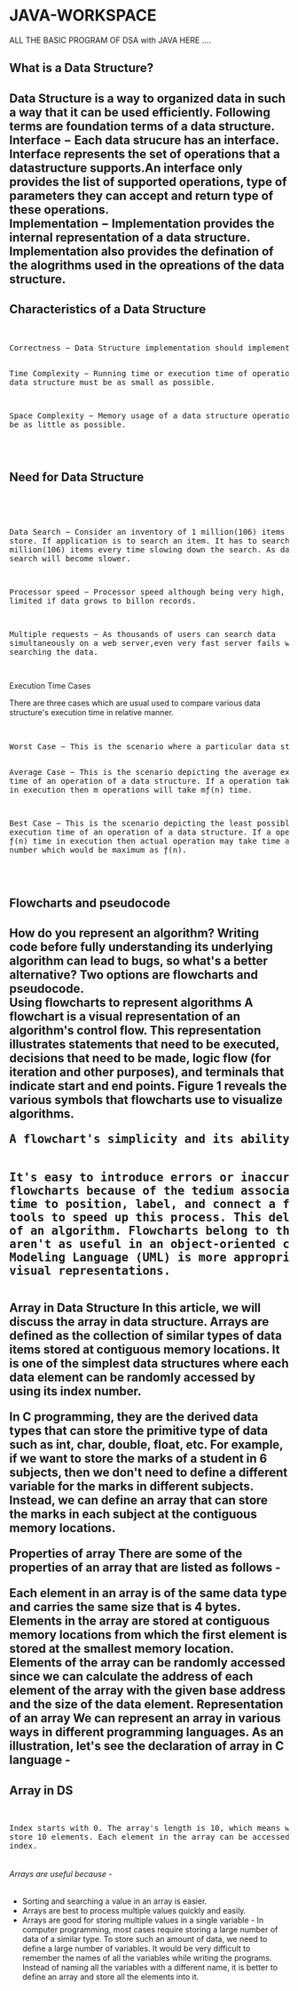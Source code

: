 # JAVA-WORKSPACE
ALL THE BASIC PROGRAM OF DSA with JAVA HERE ....
<h2>What is a Data Structure?<h2>
Data Structure is a way to organized data in such a way that it can be used efficiently. Following terms are foundation terms of a data structure.
<br>
  <b>Interface</b> − Each data strucure has an interface. Interface represents the set of operations that a datastructure supports.An interface only provides the list of supported operations, type of parameters they can accept and return type of these operations.
<br>
  <b>Implementation </b>− Implementation provides the internal representation of a data structure. Implementation also provides the defination of the alogrithms used in the opreations of the data structure.
<br>
  <h2>Characteristics of a Data Structure</h2>
  <br>
  <pre>
Correctness − Data Structure implementation should implement its interface correctly.

Time Complexity − Running time or execution time of operations of data structure must be as small as possible.

Space Complexity − Memory usage of a data structure operation should be as little as possible.
</pre>
  <br>
  <h2>Need for Data Structure</h2>
  <br>
  <pre>


Data Search − Consider an inventory of 1 million(106) items of a store. If application is to search an item. It has to search item in 1 million(106) items every time slowing down the search. As data grows, search will become slower.

Processor speed − Processor speed although being very high, falls limited if data grows to billon records.

Multiple requests − As thousands of users can search data simultaneously on a web server,even very fast server fails while searching the data.

</pre>
  <br.
       <h2>Execution Time Cases</h2>
  <br>
  <p>
There are three cases which are usual used to compare various data structure's execution time in relative manner.
  </p>
  <br>
  <pre>
Worst Case − This is the scenario where a particular data structure operation takes maximum time it can take. If a operation's worst case time is ƒ(n) then this operation will not take time more than ƒ(n) time where ƒ(n) represents function of n.

Average Case − This is the scenario depicting the average execution time of an operation of a data structure. If a operation takes ƒ(n) time in execution then m operations will take mƒ(n) time.

Best Case − This is the scenario depicting the least possible execution time of an operation of a data structure. If a operation takes ƒ(n) time in execution then actual operation may take time as random number which would be maximum as ƒ(n).
</pre>
 <br>
<h2>Flowcharts and pseudocode<h2>
<p>How do you represent an algorithm? Writing code before fully understanding its underlying algorithm can lead to bugs, so what's a better alternative? Two options are flowcharts and pseudocode.
<br>
 <b> Using flowcharts to represent algorithms</b>
A flowchart is a visual representation of an algorithm's control flow. This representation illustrates statements that need to be executed, decisions that need to be made, logic flow (for iteration and other purposes), and terminals that indicate start and end points. Figure 1 reveals the various symbols that flowcharts use to visualize algorithms.</p>
  <pre>
A flowchart's simplicity and its ability to present an algorithm's control flow visually (so that it's is easy to follow) are its major advantages. Flowcharts also have several disadvantages, however:

It's easy to introduce errors or inaccuracies into highly-detailed flowcharts because of the tedium associated with drawing them.
It takes time to position, label, and connect a flowchart's symbols, even using tools to speed up this process. This delay might slow your understanding of an algorithm.
Flowcharts belong to the structured programming era and aren't as useful in an object-oriented context. In contrast, the Unified Modeling Language (UML) is more appropriate for creating object-oriented visual representations.
</pre>
Array in Data Structure
In this article, we will discuss the array in data structure. Arrays are defined as the collection of similar types of data items stored at contiguous memory locations. It is one of the simplest data structures where each data element can be randomly accessed by using its index number.

In C programming, they are the derived data types that can store the primitive type of data such as int, char, double, float, etc. For example, if we want to store the marks of a student in 6 subjects, then we don't need to define a different variable for the marks in different subjects. Instead, we can define an array that can store the marks in each subject at the contiguous memory locations.

Properties of array
There are some of the properties of an array that are listed as follows -

Each element in an array is of the same data type and carries the same size that is 4 bytes.
Elements in the array are stored at contiguous memory locations from which the first element is stored at the smallest memory location.
Elements of the array can be randomly accessed since we can calculate the address of each element of the array with the given base address and the size of the data element.
Representation of an array
We can represent an array in various ways in different programming languages. As an illustration, let's see the declaration of array in C language -


  <h2>Array in DS</h2>
<PRE>

Index starts with 0.
The array's length is 10, which means we can store 10 elements.
Each element in the array can be accessed via its index.
  </PRE>
<H6>
  Arrays are useful because -</h6>
<ul>
  <li>Sorting and searching a value in an array is easier.</li>
  <li>Arrays are best to process multiple values quickly and easily.</li>
<li>Arrays are good for storing multiple values in a single variable - In computer programming, most cases require storing a large number of data of a similar type. To store such an amount of data, we need to define a large number of variables. It would be very difficult to remember the names of all the variables while writing the programs. Instead of naming all the variables with a different name, it is better to define an array and store all the elements into it.</li>
  </ul>
